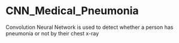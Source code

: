 # CNN_Medical_Pneumonia
Convolution Neural Network is used to detect whether a person has pneumonia or not by their chest x-ray
